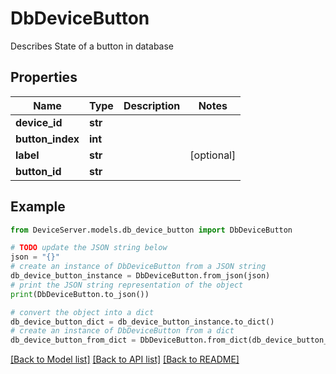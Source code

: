# DbDeviceButton

Describes State of a button in database

## Properties

Name | Type | Description | Notes
------------ | ------------- | ------------- | -------------
**device_id** | **str** |  | 
**button_index** | **int** |  | 
**label** | **str** |  | [optional] 
**button_id** | **str** |  | 

## Example

```python
from DeviceServer.models.db_device_button import DbDeviceButton

# TODO update the JSON string below
json = "{}"
# create an instance of DbDeviceButton from a JSON string
db_device_button_instance = DbDeviceButton.from_json(json)
# print the JSON string representation of the object
print(DbDeviceButton.to_json())

# convert the object into a dict
db_device_button_dict = db_device_button_instance.to_dict()
# create an instance of DbDeviceButton from a dict
db_device_button_from_dict = DbDeviceButton.from_dict(db_device_button_dict)
```
[[Back to Model list]](../README.md#documentation-for-models) [[Back to API list]](../README.md#documentation-for-api-endpoints) [[Back to README]](../README.md)


